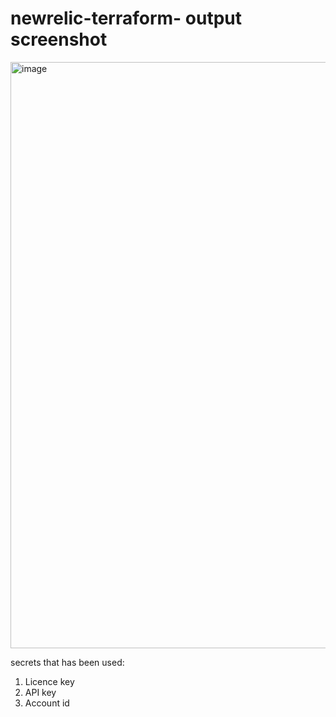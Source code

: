 # newrelic-terraform- output screenshot
<img width="938" alt="image" src="https://github.com/Chitra1511/newrelic-terraform-/assets/115211046/7c807a7d-c3bf-4249-96f8-599d3a1181bc">


secrets that has been used:
1. Licence key 
2. API key
3. Account id
